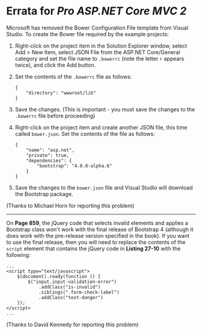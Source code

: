 # Errata for *Pro ASP.NET Core MVC 2*

Microsoft has removed the Bower Configuration File template from Visual Studio. To create the Bower file required by the example projects:

1. Right-click on the project item in the Solution Explorer window, select Add > New Item, select JSON File from the ASP.NET Core/General category and set the file name to `.bowerrc` (note the letter `r` appears twice), and click the Add button.
2. Set the contents of the `.bowerrc` file as follows:

    ````
    {
        "directory": "wwwroot/lib"
    }

3. Save the changes. (This is important - you must save the changes to the `.bowerrc` file before proceeding)

4. Right-click on the project item and create another JSON file, this time called `bower.json`. Set the contents of the file as follows:

    ````
    {
        "name": "asp.net",
        "private": true,
        "dependencies": {
            "bootstrap": "4.0.0-alpha.6"
        }
    }

5. Save the changes to the `bower.json` file and Visual Studio will download the Bootstrap package.

(Thanks to Michael Horn for reporting this problem)

---

On **Page 859**, the jQuery code that selects invalid elements and applies a Bootstrap class won't work with the final release of Bootstrap 4 (although it does work with the pre-release version specified in the book). If you want to use the final release, then you will need to replace the contents of the `script` element that contains the jQuery code in **Listing 27-10** with the following:

    ...
    <script type="text/javascript">
        $(document).ready(function () {
            $("input.input-validation-error")
                .addClass("is-invalid")
                .siblings(".form-check-label")
                .addClass("text-danger")                
        });
    </script>
    ...

(Thanks to David Kennedy for reporting this problem)
